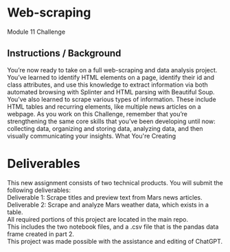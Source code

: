 # Web-scraping
Module 11 Challenge

## Instructions / Background 

You’re now ready to take on a full web-scraping and data analysis project. You’ve learned to identify HTML elements on a page, identify their id and class attributes, and use this knowledge to extract information via both automated browsing with Splinter and HTML parsing with Beautiful Soup. You’ve also learned to scrape various types of information. These include HTML tables and recurring elements, like multiple news articles on a webpage.
As you work on this Challenge, remember that you’re strengthening the same core skills that you’ve been developing until now: collecting data, organizing and storing data, analyzing data, and then visually communicating your insights.
What You're Creating


# Deliverables 
This new assignment consists of two technical products. You will submit the following deliverables:  
Deliverable 1: Scrape titles and preview text from Mars news articles.  
Deliverable 2: Scrape and analyze Mars weather data, which exists in a table.  
All required portions of this project are located in the main repo.  
This includes the two notebook files, and a .csv file that is the pandas data frame created in part 2.   
This project was made possible with the assistance and editing of ChatGPT.
